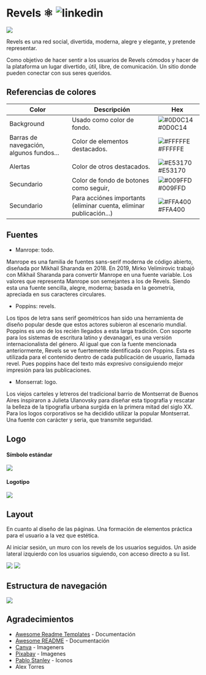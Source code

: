 # Revels ⚛️ ![linkedin](https://img.shields.io/badge/guia_de_estilo-792FE7?style=for-the-badge)


![](https://snipboard.io/SLDhQC.jpg)

Revels es una red social, divertida, moderna, alegre y elegante, y pretende representar.

Como objetivo de hacer sentir a los usuarios de Revels cómodos y hacer de la plataforma un lugar divertido, útil, libre, de comunicación. Un sitio donde pueden conectar con sus seres queridos.

## Referencias de colores

| Color           |Descripción  | Hex                                                                |
| ---------------| - | ------------------------------------------------------------------ |
| Background | Usado como color de fondo. | ![#0D0C14](https://via.placeholder.com/10/0D0C14?text=+) #0D0C14 |
| Barras de navegación, algunos fundos... | Color de elementos destacados. | ![#FFFFFE](https://via.placeholder.com/10/FFFFFE?text=+) #FFFFFE |
| Alertas | Color de otros destacados. | ![#E53170](https://via.placeholder.com/10/E53170?text=+) #E53170 |
| Secundario | Color de fondo de botones como seguir,  | ![#009FFD](https://via.placeholder.com/10/009FFD?text=+) #009FFD |
| Secundario | Para acciónes importants (eliminar cuenta, eliminar publicación...)| ![#FFA400](https://via.placeholder.com/10/FFA400?text=+) #FFA400 |

## Fuentes

- Manrope: todo.

Manrope es una familia de fuentes sans-serif moderna de código abierto, diseñada por Mikhail Sharanda en 2018. En 2019, Mirko Velimirovic trabajó con Mikhail Sharanda para convertir Manrope en una fuente variable.
Los valores que representa Manrope son semejantes a los de Revels. Siendo esta una fuente sencilla, alegre, moderna; basada en la geometría, apreciada en sus caracteres circulares.


- Poppins: revels.

Los tipos de letra sans serif geométricos han sido una herramienta de diseño popular desde que estos actores subieron al escenario mundial. Poppins es uno de los recién llegados a esta larga tradición. Con soporte para los sistemas de escritura latino y devanagari, es una versión internacionalista del género. Al igual que con la fuente mencionada anteriormente, Revels se ve fuertemente identificada con Poppins. 
Esta es utilizada para el contenido dentro de cada publicación de usuario, llamada revel. Pues poppins hace del texto más expresivo consiguiendo mejor impresión para las publicaciones.

- Monserrat: logo.

Los viejos carteles y letreros del tradicional barrio de Montserrat de Buenos Aires inspiraron a Julieta Ulanovsky para diseñar esta tipografía y rescatar la belleza de la tipografía urbana surgida en la primera mitad del siglo XX.
Para los logos corporativos se ha decidido utilizar la popular Montserrat. Una fuente con carácter y seria, que transmite seguridad.

## Logo
#### Símbolo estándar
![](https://snipboard.io/Qf2HFJ.jpg)


#### Logotipo
![](https://snipboard.io/nhUf0B.jpg)

## Layout

En cuanto al diseño de las páginas. Una formación de elementos práctica para el usuario a la vez que estética.

Al iniciar sesión, un muro con los revels de los usuarios seguidos.
Un aside lateral izquierdo con los usuarios siguiendo, con acceso directo a su list.

![](https://snipboard.io/g0Hf5X.jpg)
![](https://lh6.googleusercontent.com/FGXuWefR52z-1PHPa__6dQd5zmlulWnILTsBVuAD2yJc1JmwSUenRlymXk3znrIPTvfo6xDDN9uusFBwx5kKk7MoVRaSZShgSSDOYXWFQVIJVIhmNwGYayvSh5W9Qz7TvoJ_dzyjBTf9bqXiDUgugRCiPE4RxHQmEKFGIzD6iN5Z7z_w7kl3_TiY6GnDpA)

## Estructura de navegación

![](https://snipboard.io/RJXo21.jpg)

## Agradecimientos

 - [Awesome Readme Templates](https://awesomeopensource.com/project/elangosundar/awesome-README-templates) - Documentación
 - [Awesome README](https://github.com/matiassingers/awesome-readme) - Documentación
 - [Canva](https://www.canva.com/) - Imageners
 - [Pixabay](https://pixabay.com/) - Imagenes
 - [Pablo Stanley](https://avataaars.com/) - Iconos
 - Alex Torres
